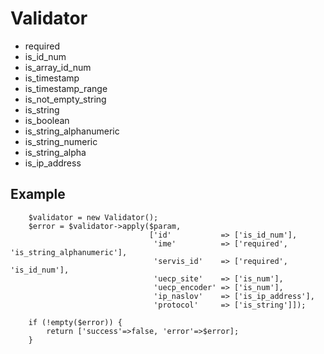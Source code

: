 # Validator
* required
* is_id_num
* is_array_id_num
* is_timestamp
* is_timestamp_range
* is_not_empty_string
* is_string
* is_boolean
* is_string_alphanumeric
* is_string_numeric
* is_string_alpha
* is_ip_address
## Example
        $validator = new Validator();
        $error = $validator->apply($param,
                                   ['id'           => ['is_id_num'],
                                    'ime'          => ['required', 'is_string_alphanumeric'],
                                    'servis_id'    => ['required', 'is_id_num'],
                                    'uecp_site'    => ['is_num'],
                                    'uecp_encoder' => ['is_num'],
                                    'ip_naslov'    => ['is_ip_address'],
                                    'protocol'     => ['is_string']]);

        if (!empty($error)) {
            return ['success'=>false, 'error'=>$error];
		}
